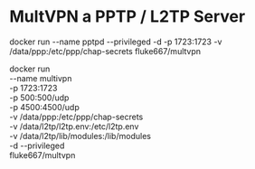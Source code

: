 # MultVPN a PPTP / L2TP Server

docker run --name pptpd --privileged -d -p 1723:1723 -v /data/ppp:/etc/ppp/chap-secrets fluke667/multvpn

docker run \
    --name multivpn \
    -p 1723:1723 \
    -p 500:500/udp \
    -p 4500:4500/udp \
    -v /data/ppp:/etc/ppp/chap-secrets \
    -v /data/l2tp/l2tp.env:/etc/l2tp.env \
    -v /data/l2tp/lib/modules:/lib/modules \
    -d --privileged \
    fluke667/multvpn
